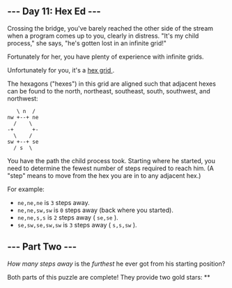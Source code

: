 ##  \--- Day 11: Hex Ed ---

Crossing the bridge, you've barely reached the other side of the stream when a
program comes up to you, clearly in distress. "It's my child process," she
says, "he's gotten lost in an infinite grid!"

Fortunately for her, you have plenty of experience with infinite grids.

Unfortunately for you, it's a [ hex grid
](https://en.wikipedia.org/wiki/Hexagonal_tiling) .

The hexagons ("hexes") in  this grid  are aligned such that adjacent hexes can
be found to the north, northeast, southeast, south, southwest, and northwest:

    
    
      
       \ n  /
    nw +--+ ne
      /    \
    -+      +-
      \    /
    sw +--+ se
      / s  \
      
     

You have the path the child process took. Starting where he started, you need
to determine the fewest number of steps required to reach him. (A "step" means
to move from the hex you are in to any adjacent hex.)

For example:

  * ` ne,ne,ne ` is ` 3 ` steps away. 
  * ` ne,ne,sw,sw ` is ` 0 ` steps away (back where you started). 
  * ` ne,ne,s,s ` is ` 2 ` steps away ( ` se,se ` ). 
  * ` se,sw,se,sw,sw ` is ` 3 ` steps away ( ` s,s,sw ` ). 

##  \--- Part Two ---

_How many steps away_ is the _furthest_ he ever got from his starting
position?

Both parts of this puzzle are complete! They provide two gold stars: **

